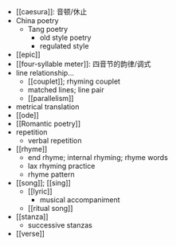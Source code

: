 - [[caesura]]: 音顿/休止
- China poetry
    - Tang poetry
        - old style poetry
        - regulated style
- [[epic]]
- [[four-syllable meter]]: 四音节的韵律/调式
- line relationship...
    - [[couplet]]; rhyming couplet
    - matched lines; line pair
    - [[parallelism]]
- metrical translation
- [[ode]]
- [[Romantic poetry]]
- repetition
    - verbal repetition
- [[rhyme]]
    - end rhyme; internal rhyming; rhyme words
    - lax rhyming practice
    - rhyme pattern
- [[song]]; [[sing]]
    - [[lyric]]
        - musical accompaniment
    - [[ritual song]]
- [[stanza]]
    - successive stanzas
- [[verse]]
